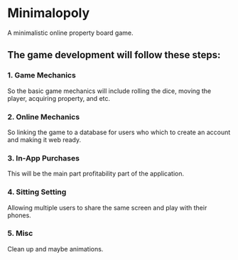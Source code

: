 # Minimalopoly
A minimalistic online property board game.

## The game development will follow these steps:

### 1. Game Mechanics
So the basic game mechanics will include rolling the dice, moving the player, acquiring property, and etc.

### 2. Online Mechanics
So linking the game to a database for users who which to create an account and making it web ready.

### 3. In-App Purchases
This will be the main part profitability part of the application.

### 4. Sitting Setting
Allowing multiple users to share the same screen and play with their phones.

### 5. Misc
Clean up and maybe animations.
